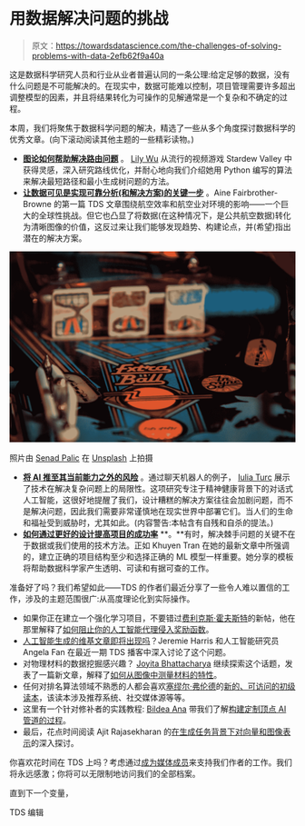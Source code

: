 # 用数据解决问题的挑战

> 原文：<https://towardsdatascience.com/the-challenges-of-solving-problems-with-data-2efb62f9a40a>

这是数据科学研究人员和行业从业者普遍认同的一条公理:给定足够的数据，没有什么问题是不可能解决的。在现实中，数据可能难以控制，项目管理需要许多超出调整模型的因素，并且将结果转化为可操作的见解通常是一个复杂和不确定的过程。

本周，我们将聚焦于数据科学问题的解决，精选了一些从多个角度探讨数据科学的优秀文章。(向下滚动阅读其他主题的一些精彩读物。)

*   [**图论如何帮助解决路由问题**](/solving-a-stardew-valley-routing-problem-with-graph-theory-python-fd4471077b3a) 。 [Lily Wu](https://medium.com/u/33299079c80d?source=post_page-----2efb62f9a40a--------------------------------) 从流行的视频游戏 Stardew Valley 中获得灵感，深入研究路线优化，并耐心地向我们介绍她用 Python 编写的算法来解决最短路径和最小生成树问题的方法。
*   [**让数据可见是实现可靠分析(和解决方案)的关键一步**](/scrutinising-airline-efficiency-by-visualising-public-aviation-data-f736112571f7) 。Aine Fairbrother-Browne 的第一篇 TDS 文章围绕航空效率和航空业对环境的影响——一个巨大的全球性挑战。但它也凸显了将数据(在这种情况下，是公共航空数据)转化为清晰图像的价值，这反过来让我们能够发现趋势、构建论点，并(希望)指出潜在的解决方案。

![](img/bff4ec9b58c7f8acc3307a5461d4fdb5.png)

照片由 [Senad Palic](https://unsplash.com/@retrokram?utm_source=medium&utm_medium=referral) 在 [Unsplash](https://unsplash.com?utm_source=medium&utm_medium=referral) 上拍摄

*   [**将 AI 推至其当前能力之外的风险**](/unconstrained-chatbots-condone-self-harm-e962509be2fa) 。通过聊天机器人的例子， [Iulia Turc](https://medium.com/u/f758859396fc?source=post_page-----2efb62f9a40a--------------------------------) 展示了技术在解决复杂问题上的局限性。这项研究专注于精神健康背景下的对话式人工智能，这很好地提醒了我们，设计糟糕的解决方案往往会加剧问题，而不是解决问题，因此我们需要非常谨慎地在现实世界中部署它们。当人们的生命和福祉受到威胁时，尤其如此。(内容警告:本帖含有自残和自杀的提法。)
*   [**如何通过更好的设计提高项目的成功率**](/how-to-structure-a-data-science-project-for-readability-and-transparency-360c6716800) **。**有时，解决棘手问题的关键不在于数据或我们使用的技术方法。正如 Khuyen Tran 在她的最新文章中所强调的，建立正确的项目结构至少和选择正确的 ML 模型一样重要。她分享的模板将帮助数据科学家产生透明、可读和有据可查的工作。

准备好了吗？我们希望如此——TDS 的作者们最近分享了一些令人难以置信的工作，涉及的主题范围很广:从高度理论化到实际操作。

*   如果你正在建立一个强化学习项目，不要错过[费利克斯·霍夫斯特](https://medium.com/u/4d52e0b667e4?source=post_page-----2efb62f9a40a--------------------------------)的新帖，他在那里解释了[如何阻止你的人工智能代理侵入奖励函数](/how-to-stop-your-ai-agents-from-hacking-their-reward-function-5e26fc006e08)。
*   [人工智能生成的维基文章即将出现吗](/generating-wikipedia-articles-with-ai-995436c9f95f)？Jeremie Harris 和人工智能研究员 Angela Fan 在最近一期 TDS 播客中深入讨论了这个问题。
*   对物理材料的数据挖掘感兴趣？ [Joyita Bhattacharya](https://medium.com/u/896d7cce16e4?source=post_page-----2efb62f9a40a--------------------------------) 继续探索这个话题，发表了一篇新文章，解释了[如何从图像中测量材料的特性](https://medium.com/towards-data-science/materials-data-mining-via-image-processing-of-micrographs-part-ii-87e4807723fb)。
*   任何对排名算法领域不熟悉的人都会喜欢[塞缪尔·弗伦德](https://medium.com/u/ce56d9dcd568?source=post_page-----2efb62f9a40a--------------------------------)的[新的、可访问的初级读本](https://medium.com/towards-data-science/learning-to-rank-a-primer-40d2ff9960af)，该读本涉及推荐系统、社交媒体源等等。
*   这里有一个针对修补者的实践教程: [Bildea Ana](https://medium.com/u/c57d3db39a47?source=post_page-----2efb62f9a40a--------------------------------) 带我们了解[构建定制顶点 AI 管道的过程](/how-to-set-up-custom-vertex-ai-pipelines-step-by-step-467487f81cad)。
*   最后，花点时间阅读 Ajit Rajasekharan 的[在生成任务背景下对向量和图像表示](https://medium.com/towards-data-science/almost-any-image-is-only-8k-vectors-c68c1b1aa6d2)的深入探讨。

你喜欢花时间在 TDS 上吗？考虑通过[成为媒体成员](https://bit.ly/tds-membership)来支持我们作者的工作。我们将永远感激；你将可以无限制地访问我们的全部档案。

直到下一个变量，

TDS 编辑